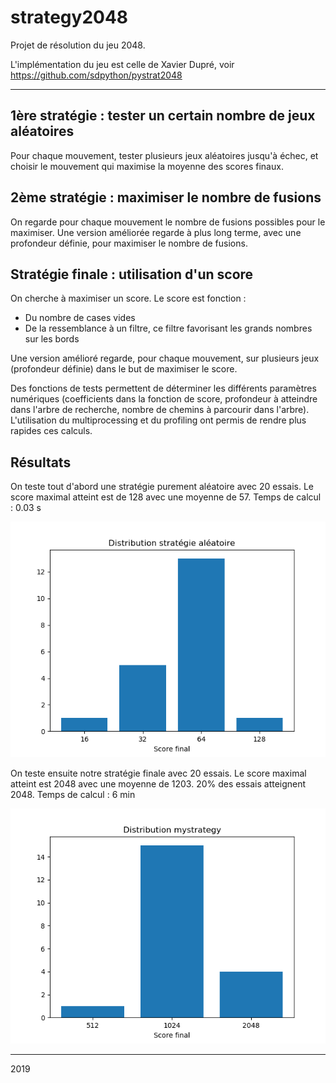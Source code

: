 # strategy2048

Projet de résolution du jeu 2048.

L'implémentation du jeu est celle de Xavier Dupré, voir https://github.com/sdpython/pystrat2048

-----------------

## 1ère stratégie : tester un certain nombre de jeux aléatoires

Pour chaque mouvement, tester plusieurs jeux aléatoires jusqu'à échec, et choisir le mouvement qui maximise la moyenne des scores finaux.

## 2ème stratégie : maximiser le nombre de fusions

On regarde pour chaque mouvement le nombre de fusions possibles pour le maximiser. 
Une version améliorée regarde à plus long terme, avec une profondeur définie, pour maximiser le nombre de fusions.

## Stratégie finale : utilisation d'un score

On cherche à maximiser un score. Le score est fonction :

* Du nombre de cases vides
* De la ressemblance à un filtre, ce filtre favorisant les grands nombres sur les bords

Une version amélioré regarde, pour chaque mouvement, sur plusieurs jeux (profondeur définie) dans le but de maximiser le score. 

Des fonctions de tests permettent de déterminer les différents paramètres numériques (coefficients dans la fonction de score, profondeur à atteindre dans l'arbre de recherche, nombre de chemins à parcourir dans l'arbre). L'utilisation du multiprocessing et du profiling ont permis de rendre plus rapides ces calculs. 

## Résultats 

On teste tout d'abord une stratégie purement aléatoire avec 20 essais. Le score maximal atteint est de 128 avec une moyenne de 57. 
Temps de calcul : 0.03 s

<img src="resul_randomstrategy.png" width = 600/>


On teste ensuite notre stratégie finale avec 20 essais. Le score maximal atteint est 2048 avec une moyenne de 1203. 20% des essais atteignent 2048. 
Temps de calcul : 6 min

<img src="resul_mystrategy.png" width = 600/>

-----------------

2019
